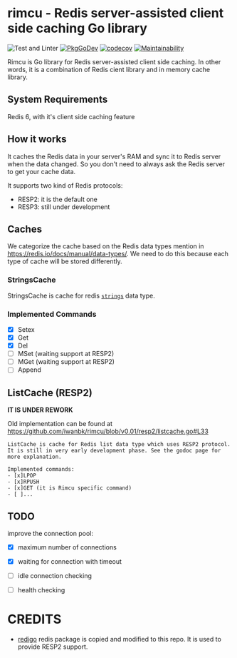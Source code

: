 # rimcu - Redis server-assisted client side caching Go library

![Test and Linter](https://github.com/github/docs/actions/workflows/test_lint.yml/badge.svg)
[![PkgGoDev](https://pkg.go.dev/badge/github.com/iwanbk/rimcu)](https://pkg.go.dev/github.com/iwanbk/rimcu)
[![codecov](https://codecov.io/gh/iwanbk/rimcu/branch/master/graph/badge.svg)](https://codecov.io/gh/iwanbk/rimcu)
[![Maintainability](https://api.codeclimate.com/v1/badges/edbfa2013d2a8d2b74ce/maintainability)](https://codeclimate.com/github/iwanbk/rimcu/maintainability)

Rimcu is Go library for Redis server-assisted client side caching.
In other words, it is a combination of Redis cient library and in memory cache library.

## System Requirements

Redis 6, with it's client side caching feature

## How it works

It caches the Redis data in your server's RAM and sync it to Redis server when the data changed.
So you don't need to always ask the Redis server to get your cache data.

It supports two kind of Redis protocols:
- RESP2: it is the default one
- RESP3: still under development

## Caches
We categorize the cache based on the Redis data types mention in https://redis.io/docs/manual/data-types/.
We need to do this because each type of cache will be stored differently.


### StringsCache

StringsCache is cache for redis [`strings`](https://redis.io/topics/data-types#strings) data type.

### Implemented Commands

- [x] Setex
- [x] Get
- [x] Del
- [ ] MSet (waiting support at RESP2)
- [ ] MGet (waiting support at RESP2)
- [ ] Append

## ListCache (RESP2)

**IT IS UNDER REWORK**

Old implementation can be found at https://github.com/iwanbk/rimcu/blob/v0.01/resp2/listcache.go#L33

```
ListCache is cache for Redis list data type which uses RESP2 protocol. It is still in very early development phase. See the godoc page for more explanation.
 
Implemented commands:
- [x]LPOP
- [x]RPUSH
- [x]GET (it is Rimcu specific command)
- [ ]...
```

## TODO

improve the connection pool:
- [x] maximum number of connections
- [x] waiting for connection with timeout
- [ ] idle connection checking
- [ ] health checking


# CREDITS

- [redigo](https://github.com/gomodule/redigo) redis package is copied and modified to this repo. It is used to provide RESP2 support.